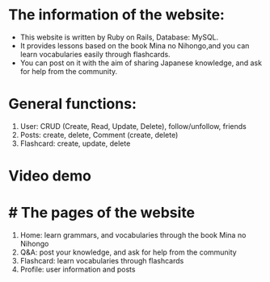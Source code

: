 # The information of the website:
   - This website is written by Ruby on Rails, Database: MySQL.
   - It provides lessons based on the book Mina no Nihongo,and you can learn vocabularies easily through flashcards.
   - You can post on it with the aim of sharing Japanese knowledge, and ask for help from the community.
   
# General functions:
   1. User: CRUD (Create, Read, Update, Delete), follow/unfollow, friends
   2. Posts: create, delete, Comment (create, delete)
   3. Flashcard: create, update, delete

# Video demo

# # The pages of the website
   1. Home: learn grammars, and vocabularies through the book Mina no Nihongo
   2. Q&A: post your knowledge, and ask for help from the community
   3. Flashcard: learn vocabularies through flashcards
   4. Profile: user information and posts
